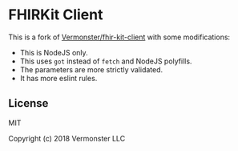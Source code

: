 # FHIRKit Client

This is a fork of [Vermonster/fhir-kit-client](https://github.com/Vermonster/fhir-kit-client) with some modifications:

 - This is NodeJS only.
 - This uses `got` instead of `fetch` and NodeJS polyfills.
 - The parameters are more strictly validated.
 - It has more eslint rules.

## License

MIT

Copyright (c) 2018 Vermonster LLC
